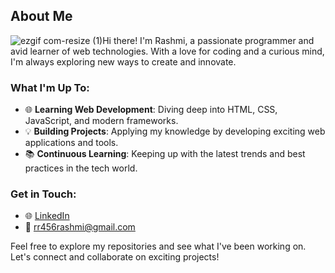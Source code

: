 ## About Me

![ezgif com-resize (1)](https://github.com/user-attachments/assets/3b70f2f7-78ef-4c51-914b-60344aeaa63a)Hi there!</span> I'm Rashmi, a passionate programmer and avid learner of web technologies. With a love for coding and a curious mind, I'm always exploring new ways to create and innovate.

### What I'm Up To:
- 🌐 <span style="display:inline-block; animation: wave 2s infinite;">**Learning Web Development**</span>: Diving deep into HTML, CSS, JavaScript, and modern frameworks.
- 💡 <span style="display:inline-block; animation: wave 2s infinite;">**Building Projects**</span>: Applying my knowledge by developing exciting web applications and tools.
- 📚 <span style="display:inline-block; animation: wave 2s infinite;">**Continuous Learning**</span>: Keeping up with the latest trends and best practices in the tech world.

### Get in Touch:
- 🌐 [LinkedIn](https://www.linkedin.com/in/rashmi-n-899355285/)
- 📧 rr456rashmi@gmail.com

Feel free to explore my repositories and see what I've been working on. Let's connect and collaborate on exciting projects!
